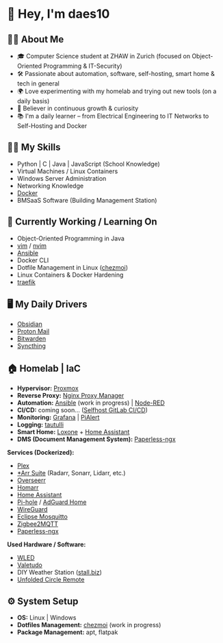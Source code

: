 <!--
**daes10/daes10** is a ✨ _special_ ✨ repository because its `README.md` (this file) appears on your GitHub profile.
-->

# 👋 Hey, I'm daes10

## 🙋‍♂️ About Me
- 🎓 Computer Science student at ZHAW in Zurich (focused on Object-Oriented Programming & IT-Security)
- 🛠️ Passionate about automation, software, self-hosting, smart home & tech in general
- 🌍 Love experimenting with my homelab and trying out new tools (on a daily basis)
- 🌱 Believer in continuous growth & curiosity
- 📚 I'm a daily learner – from Electrical Engineering to IT Networks to Self-Hosting and Docker

## 🧑‍💻 My Skills
- Python | C | Java | JavaScript (School Knowledge)
- Virtual Machines / Linux Containers
- Windows Server Administration
- Networking Knowledge
- [Docker](https://www.docker.com/)
- BMSaaS Software (Building Management Station)

## 🔭 Currently Working / Learning On
- Object-Oriented Programming in Java
- [vim](https://www.vim.org/) / [nvim](https://neovim.io/)
- [Ansible](https://www.ansible.com/)
- Docker CLI
- Dotfile Management in Linux ([chezmoi](https://www.chezmoi.io/))  
- Linux Containers & Docker Hardening
- [traefik](https://traefik.io/traefik)

## 🖥️ My Daily Drivers
- [Obsidian](https://obsidian.md/)  
- [Proton Mail](https://proton.me/mail)  
- [Bitwarden](https://bitwarden.com/)  
- [Syncthing](https://syncthing.net/)  

## 🏠 Homelab | IaC
- **Hypervisor:** [Proxmox](https://www.proxmox.com/)  
- **Reverse Proxy:** [Nginx Proxy Manager](https://nginxproxymanager.com/)
- **Automation:** [Ansible](https://www.redhat.com/en/ansible-collaborative) (work in progress) | [Node-RED](https://nodered.org/)
- **CI/CD:** coming soon… ([Selfhost GitLab CI/CD](https://about.gitlab.com/stages-devops-lifecycle/continuous-integration/))  
- **Monitoring:** [Grafana](https://grafana.com/) | [PiAlert](https://github.com/pucherot/Pi.Alert)
- **Logging:** [tautulli](https://tautulli.com/)
- **Smart Home:** [Loxone](https://www.loxone.com/) + [Home Assistant](https://www.home-assistant.io/)
- **DMS (Document Management System):** [Paperless-ngx](https://docs.paperless-ngx.com/)

**Services (Dockerized):**
- [Plex](https://www.plex.tv/)  
- [*Arr Suite](https://wiki.servarr.com/) (Radarr, Sonarr, Lidarr, etc.)  
- [Overseerr](https://overseerr.dev/)  
- [Homarr](https://github.com/ajnart/homarr)  
- [Home Assistant](https://www.home-assistant.io/)  
- [Pi-hole](https://pi-hole.net/) / [AdGuard Home](https://adguard.com/en/adguard-home/overview.html)  
- [WireGuard](https://www.wireguard.com/)  
- [Eclipse Mosquitto](https://mosquitto.org/)  
- [Zigbee2MQTT](https://www.zigbee2mqtt.io/)
- [Paperless-ngx](https://docs.paperless-ngx.com/)

**Used Hardware / Software:**
- [WLED](https://kno.wled.ge/)  
- [Valetudo](https://valetudo.cloud/)  
- DIY Weather Station ([stall.biz](https://www.stall.biz/))  
- [Unfolded Circle Remote](https://www.unfoldedcircle.com/)

## ⚙️ System Setup
- **OS:** Linux | Windows
- **Dotfiles Management:** [chezmoi](https://www.chezmoi.io/) (work in progress)  
- **Package Management:** apt, flatpak  


<!--
---

## 📈 GitHub Stats
![GitHub stats](https://github-readme-stats.vercel.app/api?username=daes10&show_icons=true&theme=radical)  

---

## 🌐 Links
- 💼 [LinkedIn](#)  
- 📧 Mail: *your.email@example.com*  
-->
